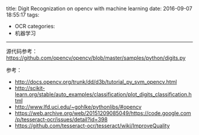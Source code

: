 title: Digit Recognization on opencv with machine learning
date: 2016-09-07 18:55:17
tags:
- OCR
categories:
- 机器学习
---

源代码参考：https://github.com/opencv/opencv/blob/master/samples/python/digits.py

参考：
- http://docs.opencv.org/trunk/dd/d3b/tutorial_py_svm_opencv.html
- http://scikit-learn.org/stable/auto_examples/classification/plot_digits_classification.html
- http://www.lfd.uci.edu/~gohlke/pythonlibs/#opencv
- https://web.archive.org/web/20151209085049/https://code.google.com/p/tesseract-ocr/issues/detail?id=398
- https://github.com/tesseract-ocr/tesseract/wiki/ImproveQuality